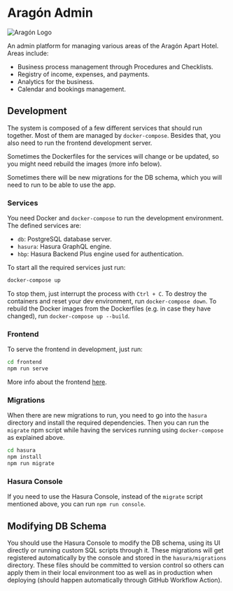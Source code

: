 # Aragón Admin

![Aragón Logo](https://www.aparthotelaragon.cl/images/logo-aragon.png)

An admin platform for managing various areas of the Aragón Apart Hotel. Areas include:

- Business process management through Procedures and Checklists.
- Registry of income, expenses, and payments.
- Analytics for the business.
- Calendar and bookings management.

## Development

The system is composed of a few different services that should run together.
Most of them are managed by `docker-compose`. Besides that, you also need to run the frontend development server.

Sometimes the Dockerfiles for the services will change or be updated, so you might need rebuild the images (more info below).

Sometimes there will be new migrations for the DB schema, which you will need to run to be able to use the app.

### Services

You need Docker and `docker-compose` to run the development environment. The defined services are:

- `db`: PostgreSQL database server.
- `hasura`: Hasura GraphQL engine.
- `hbp`: Hasura Backend Plus engine used for authentication.

To start all the required services just run:

```sh
docker-compose up
```

To stop them, just interrupt the process with `Ctrl + C`.
To destroy the containers and reset your dev environment, run `docker-compose down`.
To rebuild the Docker images from the Dockerfiles (e.g. in case they have changed), run `docker-compose up --build`.

### Frontend

To serve the frontend in development, just run:

```sh
cd frontend
npm run serve
```

More info about the frontend [here](./frontend/README.md).

### Migrations

When there are new migrations to run, you need to go into the `hasura` directory and install the required dependencies.
Then you can run the `migrate` npm script while having the services running using `docker-compose` as explained above.

```sh
cd hasura
npm install
npm run migrate
```

### Hasura Console

If you need to use the Hasura Console, instead of the `migrate` script mentioned above, you can run `npm run console`.

## Modifying DB Schema

You should use the Hasura Console to modify the DB schema, using its UI directly or running custom SQL scripts through it.
These migrations will get registered automatically by the console and stored in the `hasura/migrations` directory.
These files should be committed to version control so others can apply them in their local environment too as well as in
production when deploying (should happen automatically through GitHub Workflow Action).
